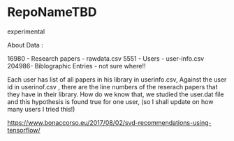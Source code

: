 # RepoNameTBD
experimental

About Data : 

16980 - Research papers - rawdata.csv
5551  - Users           - user-info.csv
204986- Biblographic Entries  - not sure where!!

Each user has list of all papers in his library in userinfo.csv, 
Against the user id in userinof.csv , there are the line numbers of the reserach papers that they have in their library. How do we know that, 
we studied the user.dat file and this hypothesis is found true for one user, (so I shall update on how many users I tried this!)



https://www.bonaccorso.eu/2017/08/02/svd-recommendations-using-tensorflow/
